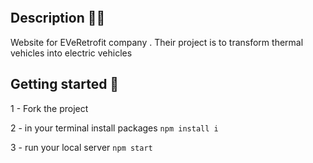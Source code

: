 <a href="https://zupimages.net/viewer.php?id=21/49/6rw0.png"><img src="https://zupimages.net/up/21/49/6rw0.png" alt="" /></a>

## Description ✍🏻

Website for EVeRetrofit company .
Their project is to transform thermal vehicles into electric vehicles

## Getting started 📌 ##

1 - Fork the project

2 - in your terminal install packages `npm install i`

3 - run your local server `npm start`
